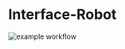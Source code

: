 # Interface-Robot

![example workflow](https://github.com/github/docs/actions/workflows/python-app.yml/badge.svg)
